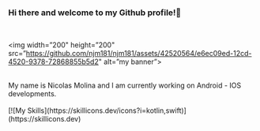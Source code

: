### Hi there and welcome to my Github profile!👋 
<br>

<p align=”center”>

<img width=”200" height=”200" src=”https://github.com/njm181/njm181/assets/42520564/e6ec09ed-12cd-4520-9378-72868855b5d2" alt=”my banner”>

</p>


<br>
My name is Nicolas Molina and I am currently working on Android - IOS developments.
<br>
<br>
[![My Skills](https://skillicons.dev/icons?i=kotlin,swift)](https://skillicons.dev)

<!--
**njm181/njm181** is a ✨ _special_ ✨ repository because its `README.md` (this file) appears on your GitHub profile.

Here are some ideas to get you started:

- 🔭 I’m currently working on ...
- 🌱 I’m currently learning ...
- 👯 I’m looking to collaborate on ...
- 🤔 I’m looking for help with ...
- 💬 Ask me about ...
- 📫 How to reach me: ...
- 😄 Pronouns: ...
- ⚡ Fun fact: ...
-->

